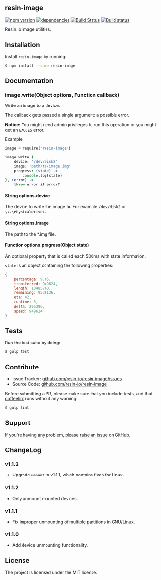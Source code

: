 resin-image
-----------

[![npm version](https://badge.fury.io/js/resin-image.svg)](http://badge.fury.io/js/resin-image)
[![dependencies](https://david-dm.org/resin-io/resin-image.png)](https://david-dm.org/resin-io/resin-image.png)
[![Build Status](https://travis-ci.org/resin-io/resin-image.svg?branch=master)](https://travis-ci.org/resin-io/resin-image)
[![Build status](https://ci.appveyor.com/api/projects/status/gdjaxpmoeud54x6c?svg=true)](https://ci.appveyor.com/project/jviotti/resin-image)

Resin.io image utilities.

Installation
------------

Install `resin-image` by running:

```sh
$ npm install --save resin-image
```

Documentation
-------------

### image.write(Object options, Function callback)

Write an image to a device.

The callback gets passed a single argument: a possible error.

**Notice:** You might need admin privileges to run this operation or you might get an `EACCES` error.

Example:

```coffee
image = require('resin-image')

image.write {
	device: '/dev/disk2'
	image: 'path/to/image.img'
	progress: (state) ->
		console.log(state)
}, (error) ->
	throw error if error?
```

#### String options.device

The device to write the image to. For example `/dev/disk2` or `\\.\PhysicalDrive1`.

#### String options.image

The path to the *.img file.

#### Function options.progress(Object state)

An optional property that is called each 500ms with state information.

`state` is an object containing the following properties:

```javascript
{
	percentage: 9.05,
	transferred: 949624,
	length: 10485760,
	remaining: 9536136,
	eta: 42,
	runtime: 3,
	delta: 295396,
	speed: 949624
}
```

Tests
-----

Run the test suite by doing:

```sh
$ gulp test
```

Contribute
----------

- Issue Tracker: [github.com/resin-io/resin-image/issues](https://github.com/resin-io/resin-image/issues)
- Source Code: [github.com/resin-io/resin-image](https://github.com/resin-io/resin-image)

Before submitting a PR, please make sure that you include tests, and that [coffeelint](http://www.coffeelint.org/) runs without any warning:

```sh
$ gulp lint
```

Support
-------

If you're having any problem, please [raise an issue](https://github.com/resin-io/resin-image/issues/new) on GitHub.

ChangeLog
---------

### v1.1.3

- Upgrade `umount` to v1.1.1, which contains fixes for Linux.

### v1.1.2

- Only unmount mounted devices.

### v1.1.1

- Fix improper unmounting of multiple partitions in GNU/Linux.

### v1.1.0

- Add device unmounting functionality.

License
-------

The project is licensed under the MIT license.

